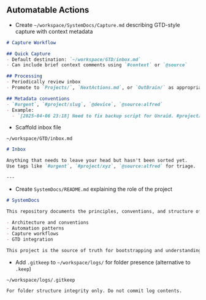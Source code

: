 ## Automatable Actions

- Create `~/workspace/SystemDocs/Capture.md` describing GTD-style capture with context metadata  
```markdown
# Capture Workflow

## Quick Capture
- Default destination: `~/workspace/GTD/inbox.md`
- Can include brief context comments using `#context` or `@source`

## Processing
- Periodically review inbox
- Promote to `Projects/`, `NextActions.md`, or `OutBrain/` as appropriate

## Metadata conventions
- `#urgent`, `#project/slug`, `@device`, `@source:alfred`
- Example:
  - `[2025-04-06 23:18] Need to fix backup script for Unraid. #project/homelab @desktop`
```

- Scaffold inbox file  
```text
~/workspace/GTD/inbox.md
```
```markdown
# Inbox

Anything that needs to leave your head but hasn't been sorted yet.
Use tags like `#urgent`, `#project/xyz`, `@source:alfred` for triage.

---
```

- Create `SystemDocs/README.md` explaining the role of the project  
```markdown
# SystemDocs

This repository documents the principles, conventions, and structure of the personal agentic workspace system.

- Architecture and conventions
- Automation patterns
- Capture workflows
- GTD integration

This project is the source of truth for bootstrapping and understanding the full environment.
```

- Add `.gitkeep` to `~/workspace/logs/` for folder presence (alternative to `.keep`)  
```text
~/workspace/logs/.gitkeep
```
```text
For folder structure integrity only. Do not commit log contents.
``` 